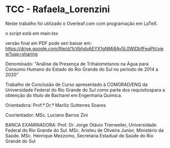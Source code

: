 # TCC - Rafaela_Lorenzini
Neste trabalho foi utilizado o Overleaf.com com programação em LaTeX.

o script está em main.tex

versão final em PDF pode seri baixar em: https://drive.google.com/file/d/1cVbhdvAEYX1gNMj8Ay5L0WlDbfFeqPtj/view?usp=sharing

Denominado:
"Análise da Presença de Trihalometanos na Água para Consumo Humano do Estado do Rio Grande do Sul no período de 2014 a 2020"

Trabalho de Conclusão de Curso apresentado à COMGRAD/ENQ da Universidade Federal do Rio Grande do Sul como parte dos requisitospara a obtenção do título de Bacharel em Engenharia Química.

Orientadora: Prof.ª Dr.ª Mariliz Gutterres Soares

Coorientador: MSc. Luciano Barros Zini

BANCA EXAMINADORA:
Prof. Dr. Jorge Otávio Trierweiler, Universidade Federal do Rio Grande do Sul.
MSc. Aristeu de Oliveira Junior, Ministério da Saúde.
MSc. Henrique Mezzomo, Secretaria Estadual de Saúde do Rio Grande do Sul
